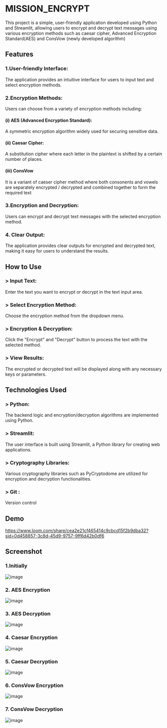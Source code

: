 
# MISSION_ENCRYPT

This project is a simple, user-friendly application developed using Python and Streamlit, allowing users to encrypt and decrypt text messages using various encryption methods  such as caesar cipher, Advanced Encryption Standard(AES) and ConsVow (newly developed algorithm)

## Features
### 1.User-friendly Interface:
The application provides an intuitive interface for users to input text and select encryption methods.
### 2.Encryption Methods:
Users can choose from a variety of encryption methods including:
#### (i) AES (Advanced Encryption Standard): 
A symmetric encryption algorithm widely used for securing sensitive data.
#### (ii) Caesar Cipher: 
A substitution cipher where each letter in the plaintext is shifted by a certain number of places.
#### (iii) ConsVow 
It is a variant of caeser cipher method where both consonents and vowels are separately encrypted / decrypted and combined together to form the required text 
### 3.Encryption and Decryption:
Users can encrypt and decrypt text messages with the selected encryption method.
### 4. Clear Output: 
The application provides clear outputs for encrypted and decrypted text, making it easy for users to understand the results.

## How to Use
### > Input Text: ###
 Enter the text you want to encrypt or decrypt in the text input area.
### >  Select Encryption Method:
 Choose the encryption method from the dropdown menu.
### > Encryption & Decryption: 
Click the "Encrypt" and "Decrypt" button to process the text with the selected method.
### > View Results: 
The encrypted or decrypted text will be displayed along with any necessary keys or parameters.
## Technologies Used
### > Python: 
The backend logic and encryption/decryption algorithms are implemented using Python.
### > Streamlit:
 The user interface is built using Streamlit, a Python library for creating web applications.
### > Cryptography Libraries: 
Various cryptography libraries such as PyCryptodome are utilized for encryption and decryption functionalities.
### > Git :
Version control

## Demo
https://www.loom.com/share/cea2e21cf465414c9cbcd15f2b9dba32?sid=0d458857-3c8d-45d9-9757-9ff6d42b0df6 

## Screenshot
### 1.Initially
   ![image](https://github.com/Sameera-18/tinkherhack2.0/assets/119126948/02df3c15-41d9-4617-a113-b64c1c03429f)

### 2. AES Encryption
   ![image](https://github.com/Sameera-18/tinkherhack2.0/assets/119126948/9582029a-ee80-426b-b6b2-9cf39793eae9)

### 3. AES Decryption
   ![image](https://github.com/Sameera-18/tinkherhack2.0/assets/119126948/3f4d67a2-b97c-47df-bcfc-0848317b5ea2)

### 4. Caesar Encryption
  ![image](https://github.com/Sameera-18/tinkherhack2.0/assets/119126948/e09eac59-95c2-4839-8590-58a908bc0236)

### 5. Caesar Decryption
  ![image](https://github.com/Sameera-18/tinkherhack2.0/assets/119126948/406d868d-5b18-44b1-9edc-411416fb974b)

### 6. ConsVow Encryption
   ![image](https://github.com/Sameera-18/tinkherhack2.0/assets/119126948/28b75262-2435-4191-8607-6155b29ae055)

### 7. ConsVow Decryption
   ![image](https://github.com/Sameera-18/tinkherhack2.0/assets/119126948/4cdc2a69-6509-436d-b5e7-cfd27a9ec7ac)






